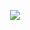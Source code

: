 <p align="center">
<a href="https://github.com/mountain-theme/Mountain"><img src="https://img.shields.io/static/v1?label=Use%20&message=Mountain&color=9ec49f&style=for-the-badge&labelColor=0f0f0f"></a>
</p>
